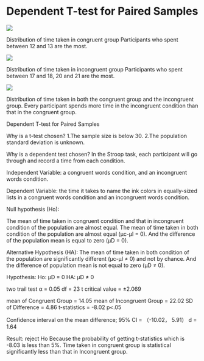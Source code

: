 # Dependent T-test for Paired Samples

![](Dependent%20T-test%20for%20Paired%20Samples/F5AA6B82-DB9D-4BB2-97D2-BA7A1D525FF3.png)

Distribution of time taken in congruent group
Participants who spent between 12  and 13 are the most.

![](Dependent%20T-test%20for%20Paired%20Samples/43899A55-1244-4DE2-B742-5B9AEA4C7501.png)

Distribution of time taken in incongruent group
Participants who spent between 17 and 18, 20 and 21 are the most.

![](Dependent%20T-test%20for%20Paired%20Samples/17172358-13A7-4163-9159-559C07380D10.png)

Distribution of time taken in both  the congruent group and the  incongruent group.
Every participant spends more time in the incongruent condition than that in  the congruent group.


Dependent T-test for Paired Samples

Why is a t-test chosen? 
1.The sample size is below 30.
2.The population standard deviation is unknown.

Why is a dependent test  chosen?
In the Stroop task, each participant will go through and record a time from each condition. 

Independent Variable: 
a congruent words condition, and an incongruent words condition.

Dependent Variable: 
 the time it takes to name the ink colors in equally-sized lists in a congruent words condition and an incongruent words condition. 

Null hypothesis (Ho):

The mean of time taken in congruent condition and that in incongruent condition  of  the population are almost equal.  The mean of  time  taken in both condition of the population are almost equal (μc-μI = 0).  And the difference of the population mean is equal to zero (μD = 0).

Alternative Hypothesis (HA):
The mean of  time  taken in both condition of the population are significantly different (μc-μI ≠ 0) and not by chance. And the difference of population mean is not  equal to zero (μD ≠ 0). 


Hypothesis:
Ho: μD = 0
HA: μD ≠ 0

two trail test
α = 0.05
df = 23
t critical value = ±2.069

mean of Congruent  Group = 14.05
mean of Incongruent Group = 22.02
SD of Difference = 4.86
t-statistics = -8.02
p<.05

Confidence interval on the mean difference; 95% CI = （-10.02， 5.91）
d = 1.64

Result: reject Ho
Because the probability of getting t-statistics which is -8.03 is less than 5%. Time taken in congruent group is statistical significantly less than that in Incongruent group.











